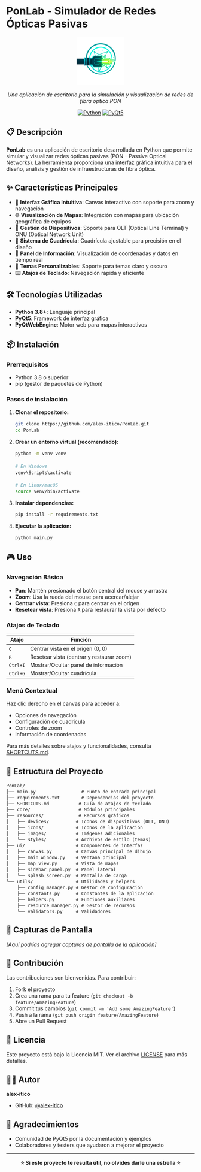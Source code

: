 # PonLab - Simulador de Redes Ópticas Pasivas

<div align="center">

![PonLab Logo](resources/icons/app_icon_128x128.png)

*Una aplicación de escritorio para la simulación y visualización de redes de fibra óptica PON*

[![Python](https://img.shields.io/badge/Python-3.8+-blue.svg)](https://python.org)
[![PyQt5](https://img.shields.io/badge/PyQt5-5.15+-green.svg)](https://pypi.org/project/PyQt5/)
</div>

## 📋 Descripción

**PonLab** es una aplicación de escritorio desarrollada en Python que permite simular y visualizar redes ópticas pasivas (PON - Passive Optical Networks). La herramienta proporciona una interfaz gráfica intuitiva para el diseño, análisis y gestión de infraestructuras de fibra óptica.

## ✨ Características Principales

- 🎨 **Interfaz Gráfica Intuitiva**: Canvas interactivo con soporte para zoom y navegación
- 🌐 **Visualización de Mapas**: Integración con mapas para ubicación geográfica de equipos
- 🔧 **Gestión de Dispositivos**: Soporte para OLT (Optical Line Terminal) y ONU (Optical Network Unit)
- 📐 **Sistema de Cuadrícula**: Cuadrícula ajustable para precisión en el diseño
- 🎯 **Panel de Información**: Visualización de coordenadas y datos en tiempo real
- 🌙 **Temas Personalizables**: Soporte para temas claro y oscuro
- ⌨️ **Atajos de Teclado**: Navegación rápida y eficiente

## 🛠️ Tecnologías Utilizadas

- **Python 3.8+**: Lenguaje principal
- **PyQt5**: Framework de interfaz gráfica
- **PyQtWebEngine**: Motor web para mapas interactivos

## 📦 Instalación

### Prerrequisitos

- Python 3.8 o superior
- pip (gestor de paquetes de Python)

### Pasos de instalación

1. **Clonar el repositorio:**
   ```bash
   git clone https://github.com/alex-itico/PonLab.git
   cd PonLab
   ```

2. **Crear un entorno virtual (recomendado):**
   ```bash
   python -m venv venv
   
   # En Windows
   venv\Scripts\activate
   
   # En Linux/macOS
   source venv/bin/activate
   ```

3. **Instalar dependencias:**
   ```bash
   pip install -r requirements.txt
   ```

4. **Ejecutar la aplicación:**
   ```bash
   python main.py
   ```

## 🎮 Uso

### Navegación Básica

- **Pan**: Mantén presionado el botón central del mouse y arrastra
- **Zoom**: Usa la rueda del mouse para acercar/alejar
- **Centrar vista**: Presiona `C` para centrar en el origen
- **Resetear vista**: Presiona `R` para restaurar la vista por defecto

### Atajos de Teclado

| Atajo | Función |
|-------|---------|
| `C` | Centrar vista en el origen (0, 0) |
| `R` | Resetear vista (centrar y restaurar zoom) |
| `Ctrl+I` | Mostrar/Ocultar panel de información |
| `Ctrl+G` | Mostrar/Ocultar cuadrícula |

### Menú Contextual

Haz clic derecho en el canvas para acceder a:
- Opciones de navegación
- Configuración de cuadrícula
- Controles de zoom
- Información de coordenadas

Para más detalles sobre atajos y funcionalidades, consulta [SHORTCUTS.md](SHORTCUTS.md).

## 📁 Estructura del Proyecto

```
PonLab/
├── main.py                 # Punto de entrada principal
├── requirements.txt        # Dependencias del proyecto
├── SHORTCUTS.md           # Guía de atajos de teclado
├── core/                  # Módulos principales
├── resources/             # Recursos gráficos
│   ├── devices/          # Iconos de dispositivos (OLT, ONU)
│   ├── icons/            # Iconos de la aplicación
│   ├── images/           # Imágenes adicionales
│   └── styles/           # Archivos de estilo (temas)
├── ui/                   # Componentes de interfaz
│   ├── canvas.py         # Canvas principal de dibujo
│   ├── main_window.py    # Ventana principal
│   ├── map_view.py       # Vista de mapas
│   ├── sidebar_panel.py  # Panel lateral
│   └── splash_screen.py  # Pantalla de carga
└── utils/                # Utilidades y helpers
    ├── config_manager.py # Gestor de configuración
    ├── constants.py      # Constantes de la aplicación
    ├── helpers.py        # Funciones auxiliares
    ├── resource_manager.py # Gestor de recursos
    └── validators.py     # Validadores
```

## 🎨 Capturas de Pantalla

*[Aquí podrías agregar capturas de pantalla de la aplicación]*

## 🤝 Contribución

Las contribuciones son bienvenidas. Para contribuir:

1. Fork el proyecto
2. Crea una rama para tu feature (`git checkout -b feature/AmazingFeature`)
3. Commit tus cambios (`git commit -m 'Add some AmazingFeature'`)
4. Push a la rama (`git push origin feature/AmazingFeature`)
5. Abre un Pull Request

## 📝 Licencia

Este proyecto está bajo la Licencia MIT. Ver el archivo [LICENSE](LICENSE) para más detalles.

## 👨‍💻 Autor

**alex-itico**
- GitHub: [@alex-itico](https://github.com/alex-itico)

## 🙏 Agradecimientos

- Comunidad de PyQt5 por la documentación y ejemplos
- Colaboradores y testers que ayudaron a mejorar el proyecto

---

<div align="center">

**⭐ Si este proyecto te resulta útil, no olvides darle una estrella ⭐**

</div>
